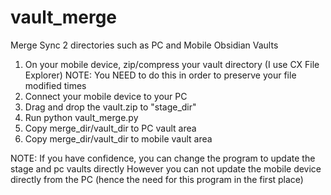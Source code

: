 # vault_merge
Merge Sync 2 directories such as PC and Mobile Obsidian Vaults


1) On your mobile device, zip/compress your vault directory  (I use CX File Explorer)
   NOTE:  You NEED to do this in order to preserve your file modified times
2) Connect your mobile device to your PC
3) Drag and drop the vault.zip to "stage_dir"
4) Run python vault_merge.py
5) Copy merge_dir/vault_dir to PC vault area
6) Copy merge_dir/vault_dir to mobile vault area

NOTE:  If you have confidence, you can change the program to update the stage and pc vaults directly
        However you can not update the mobile device directly from the PC (hence the need for this program in the first place)
